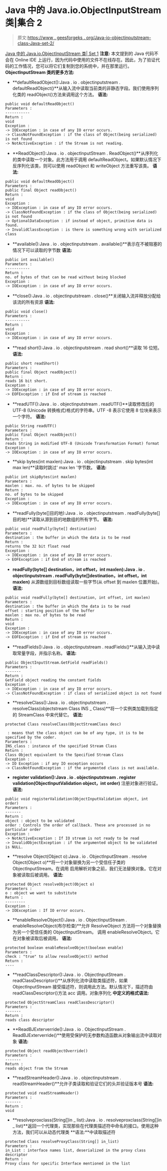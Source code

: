 # Java 中的 Java.io.ObjectInputStream 类|集合 2

> 原文:[https://www . geesforgeks . org/Java-io-objectinputstream-class-Java-set-2/](https://www.geeksforgeeks.org/java-io-objectinputstream-class-java-set-2/)

[Java 中的 Java.io.ObjectInputStream 类| Set 1](https://www.geeksforgeeks.org/java-io-objectinputstream-class-java-set-1/)
**注意:**
本文提到的 Java 代码不会在 Online IDE 上运行，因为代码中使用的文件不在线存在。因此，为了验证代码的工作情况，您可以将它们复制到您的系统中，并在那里运行。
**ObjectInputStream 类的更多方法:**

*   **defaultReadObject():Java . io . objectinputstream . defaultReadObject()**从输入流中读取当前类的非静态字段。我们使用序列化类的 readObject()方法来调用这个方法。
    **语法:**

```
public void defaultReadObject()
Parameters : 
-----------
Return : 
void
Exception :
-> IOException : in case of any IO error occurs.
-> ClassNotFoundException : if the class of Object(being serialized) is not found
-> NotActiveException : if the Stream is not reading.
```

*   **ReadObject():Java . io . objectInputStream . ReadObject()**从序列化的类中读取一个对象。此方法用于调用 defaultReadObject。如果默认情况下反序列化该类，则可以使用 readObject 和 writeObject 方法重写该类。
    **语法:**

```
public void defaultReadObject()
Parameters : 
public final Object readObject()
Return : 
void
Exception :
-> IOException : in case of any IO error occurs.
-> ClassNotFoundException : if the class of Object(being serialized) is not found
-> OptionalDataException : if instead of object, primitive data is found.
-> InvalidClassException : is there is something wrong with serialized class
```

*   **available():Java . io . objectinputstream . available()**表示在不被阻塞的情况下可以读取的字节数
    **语法:**

```
public int available()
Parameters : 
-----------
Return : 
no. of bytes of that can be read without being blocked
Exception :
-> IOException : in case of any IO error occurs.
```

*   **close():Java . io . objectinputstream . close()**关闭输入流并释放分配给该流的所有资源
    **语法:**

```
public void close()
Parameters : 
-----------
Return : 
void
Exception :
-> IOException : in case of any IO error occurs.
```

*   **read short():Java . io . objectinputstream . read short()**读取 16 位短。
    **语法:**

```
public short readShort()
Parameters : 
public final Object readObject()
Return : 
reads 16 bit short.
Exception :
-> IOException : in case of any IO error occurs.
-> EOFException : if End of stream is reached
```

*   **readUTF():Java . io . objectinputstream . readUTF()**读取修改后的 UTF-8 (Unicode 转换格式)格式的字符串。UTF -8 表示它使用 8 位块来表示一个字符。
    **语法:**

```
public String readUTF()
Parameters : 
public final Object readObject()
Return : 
reads String in modified UTF-8 (Unicode Transformation Format) format
Exception :
-> IOException : in case of any IO error occurs.
```

*   **skip bytes(int maxlen):Java . io . objectinputstream . skip bytes(int max len)**读取时跳过' max len '字节数。
    **语法:**

```
public int skipBytes(int maxlen)
Parameters : 
maxlen : max. no. of bytes to be skipped
Return : 
no. of bytes to be skipped
Exception :
-> IOException : in case of any IO error occurs.
```

*   **readFully(byte[]目的地):Java . io . objectinputstream . readFully(byte[]目的地)**读取从源到目的地数组的所有字节。
    **语法:**

```
public void readFully(byte[] destination)
Parameters : 
destination : the buffer in which the data is to be read
Return : 
returns the 32 bit float read
Exception :
-> IOException : in case of any IO error occurs.
-> EOFException : if End of stream is reached
```

*   **readFully(byte[] destination，int offset，int maxlen):Java . io . objectinputstream . readFully(byte[]destination，int offset，int maxlen)** 从源数组到目标数组读取一些字节(从 offset 到 maxlen 位置开始)。
    **语法:**

```
public void readFully(byte[] destination, int offset, int maxlen)
Parameters : 
destination : the buffer in which the data is to be read
offset : starting position of the buffer
maxlen : max no. of bytes to be read
Return : 
void
Exception :
-> IOException : in case of any IO error occurs.
-> EOFException : if End of stream is reached
```

*   **readFields():Java . io . objectinputstream . readFields()**从输入流中读取常量字段，并指示名称。
    **语法:**

```
public ObjectInputStream.GetField readFields()
Parameters : 
-------
Return : 
GetField object reading the constant fields
Exception :
-> IOException : in case of any IO error occurs.
-> ClassNotFoundException : if class of serialized object is not found
```

*   **resolveClass():Java . io . objectinputstream . resolveClass(objectstream Class INS _ Class)**将一个实例类加载到指定的 StreamClass 中来代替它。
    **语法:**

```
protected Class resolveClass(ObjectStreamClass desc)

 : means that the class object can be of any type, it is to be specified by the coder.
Parameters : 
INS_class : instance of the specified Stream Class
Return : 
Class Object equivalent to the Specified Stream Class
Exception :
-> IO Exception : if any IO exception occurs
-> ClassNotFoundException : if the argumented class is not available.
```

*   **register validation():Java . io . objectinputstream . register validation(ObjectInputValidation object，int order)** 注册对象进行验证。
    **语法:**

```
public void registerValidation(ObjectInputValidation object, int order)
Parameters : 
-------
Return : 
object : object to be validated 
order : Controls the order of callback. These are processed in no particular order
Exception :
-> NotActiveException : If IO stream is not ready to be read
-> InvalidObjectException : if the argumented object to be validated is NULL.
```

*   **resolve Object(Object o):Java . io . ObjectInputStream . resolve Object(Object o)**将一个对象替换为另一个受信任子类的 ObjectInputStream。在调用
    启用解析对象之前，我们无法替换对象。它在对象被读取后被调用。
    **语法:**

```
protected Object resolveObject(Object o)
Parameters : 
o : object we want to substitute
Return : 
---------
Exception :
-> IOException : If IO error occurs.
```

*   **enableResolveObject():Java . io . ObjectInputStream . enableResolveObject(布尔检查)**允许 ResolveObject 方法将一个对象替换为另一个受信任类的 ObjectInputStream。
    调用 enableResolveObject。它在对象被读取后被调用。
    **语法:**

```
protected boolean enableResolveObject(boolean enable)
Parameters : 
check : "true" to allow resolveObject() method
Return : 
----
```

*   **readClassDescriptor():Java . io . ObjectInputStream . readClassDescriptor()**从序列化流中读取类描述符，如果 ObjectInputStream 接受描述符，则调用此方法。默认情况下，描述符由 readClassDescriptor()方法 acc 调用。对象序列化
    **中定义的格式语法:**

```
protected ObjectStreamClass readClassDescriptor()
Parameters : 
-------
Return : 
reads class descriptor
```

*   **ReadBJExterverride():Java . io . ObjectInputStream . ReadBJExterverride()**使用受保护的无参数构造函数从对象输出流中读取对象
    **语法:**

```
protected Object readObjectOverride()
Parameters : 
-------
Return : 
reads object from the Stream
```

*   **readStreamHeader():Java . io . objectinputstream . readStreamHeader()**允许子类读取和验证它们的头并验证版本号
    **语法:**

```
protected void readStreamHeader()
Parameters : 
-------
Return : 
void
```

*   **resolveproxclass(String[]in _ list):Java . io . resolveproxclass(String[]in _ list)**返回一个代理类，实现那些在代理类描述符中命名的接口。使用这种方法，我们可以从动态代理类
    **语法:**中读取描述符

```
protected Class resolveProxyClass(String[] in_list)
Parameters : 
in_List : interface names list, deserialized in the proxy class descriptor
Return : 
Proxy class for specific Interface mentioned in the list
```